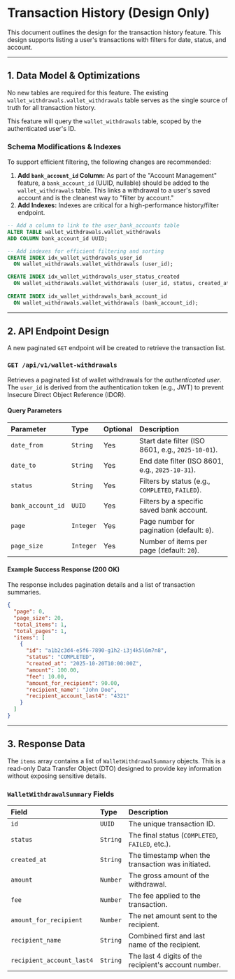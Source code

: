 # Transaction History (Design Only)

This document outlines the design for the transaction history feature. This design supports listing a user's transactions with filters for date, status, and account.

-----

## 1\. Data Model & Optimizations

No new tables are required for this feature. The existing `wallet_withdrawals.wallet_withdrawals` table  serves as the single source of truth for all transaction history.

This feature will query the `wallet_withdrawals` table, scoped by the authenticated user's ID.

### Schema Modifications & Indexes

To support efficient filtering, the following changes are recommended:

1.  **Add `bank_account_id` Column:** As part of the "Account Management" feature, a `bank_account_id` (UUID, nullable) should be added to the `wallet_withdrawals` table. This links a withdrawal to a user's saved account and is the cleanest way to "filter by account."
2.  **Add Indexes:** Indexes are critical for a high-performance history/filter endpoint.

<!-- end list -->

```sql
-- Add a column to link to the user_bank_accounts table
ALTER TABLE wallet_withdrawals.wallet_withdrawals
ADD COLUMN bank_account_id UUID;

-- Add indexes for efficient filtering and sorting
CREATE INDEX idx_wallet_withdrawals_user_id 
  ON wallet_withdrawals.wallet_withdrawals (user_id);

CREATE INDEX idx_wallet_withdrawals_user_status_created
  ON wallet_withdrawals.wallet_withdrawals (user_id, status, created_at DESC);
  
CREATE INDEX idx_wallet_withdrawals_bank_account_id
  ON wallet_withdrawals.wallet_withdrawals (bank_account_id);
```

-----

## 2\. API Endpoint Design

A new paginated `GET` endpoint will be created to retrieve the transaction list.

### `GET /api/v1/wallet-withdrawals`

Retrieves a paginated list of wallet withdrawals for the *authenticated user*. The `user_id` is derived from the authentication token (e.g., JWT) to prevent Insecure Direct Object Reference (IDOR).

#### Query Parameters

| Parameter | Type | Optional | Description |
| :--- | :--- | :--- | :--- |
| `date_from` | `String` | Yes | Start date filter (ISO 8601, e.g., `2025-10-01`). |
| `date_to` | `String` | Yes | End date filter (ISO 8601, e.g., `2025-10-31`). |
| `status` | `String` | Yes | Filters by status (e.g., `COMPLETED`, `FAILED`). |
| `bank_account_id`| `UUID` | Yes | Filters by a specific saved bank account. |
| `page` | `Integer` | Yes | Page number for pagination (default: `0`). |
| `page_size` | `Integer` | Yes | Number of items per page (default: `20`). |

#### Example Success Response (200 OK)

The response includes pagination details and a list of transaction summaries.

```json
{
  "page": 0,
  "page_size": 20,
  "total_items": 1,
  "total_pages": 1,
  "items": [
    {
      "id": "a1b2c3d4-e5f6-7890-g1h2-i3j4k5l6m7n8",
      "status": "COMPLETED",
      "created_at": "2025-10-20T10:00:00Z",
      "amount": 100.00,
      "fee": 10.00,
      "amount_for_recipient": 90.00,
      "recipient_name": "John Doe",
      "recipient_account_last4": "4321"
    }
  ]
}
```

-----

## 3\. Response Data

The `items` array contains a list of `WalletWithdrawalSummary` objects. This is a read-only Data Transfer Object (DTO) designed to provide key information without exposing sensitive details.

### `WalletWithdrawalSummary` Fields

| Field | Type | Description |
| :--- | :--- | :--- |
| `id` | `UUID` | The unique transaction ID. |
| `status` | `String` | The final status (`COMPLETED`, `FAILED`, etc.). |
| `created_at` | `String` | The timestamp when the transaction was initiated. |
| `amount` | `Number` | The gross amount of the withdrawal. |
| `fee` | `Number` | The fee applied to the transaction. |
| `amount_for_recipient`| `Number` | The net amount sent to the recipient. |
| `recipient_name` | `String` | Combined first and last name of the recipient. |
| `recipient_account_last4`| `String` | The last 4 digits of the recipient's account number. |